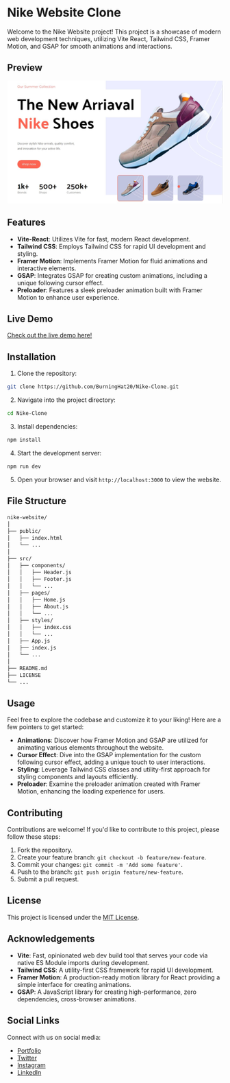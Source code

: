 # Nike Website Clone

Welcome to the Nike Website project! This project is a showcase of modern web development techniques, utilizing Vite React, Tailwind CSS, Framer Motion, and GSAP for smooth animations and interactions.

## Preview

![Nike Website Clone](./public/nike-landing.JPG)

## Features

- **Vite-React**: Utilizes Vite for fast, modern React development.
- **Tailwind CSS**: Employs Tailwind CSS for rapid UI development and styling.
- **Framer Motion**: Implements Framer Motion for fluid animations and interactive elements.
- **GSAP**: Integrates GSAP for creating custom animations, including a unique following cursor effect.
- **Preloader**: Features a sleek preloader animation built with Framer Motion to enhance user experience.

## Live Demo

[Check out the live demo here!](#https://nike-clone-burninghat.vercel.app/)

## Installation

1. Clone the repository:

```bash
git clone https://github.com/BurningHat20/Nike-Clone.git
```

2. Navigate into the project directory:

```bash
cd Nike-Clone
```

3. Install dependencies:

```bash
npm install
```

4. Start the development server:

```bash
npm run dev
```

5. Open your browser and visit `http://localhost:3000` to view the website.

## File Structure

```
nike-website/
│
├── public/
│   ├── index.html
│   └── ...
│
├── src/
│   ├── components/
│   │   ├── Header.js
│   │   ├── Footer.js
│   │   └── ...
│   ├── pages/
│   │   ├── Home.js
│   │   ├── About.js
│   │   └── ...
│   ├── styles/
│   │   ├── index.css
│   │   └── ...
│   ├── App.js
│   ├── index.js
│   └── ...
│
├── README.md
├── LICENSE
└── ...
```

## Usage

Feel free to explore the codebase and customize it to your liking! Here are a few pointers to get started:

- **Animations**: Discover how Framer Motion and GSAP are utilized for animating various elements throughout the website.
- **Cursor Effect**: Dive into the GSAP implementation for the custom following cursor effect, adding a unique touch to user interactions.
- **Styling**: Leverage Tailwind CSS classes and utility-first approach for styling components and layouts efficiently.
- **Preloader**: Examine the preloader animation created with Framer Motion, enhancing the loading experience for users.

## Contributing

Contributions are welcome! If you'd like to contribute to this project, please follow these steps:

1. Fork the repository.
2. Create your feature branch: `git checkout -b feature/new-feature`.
3. Commit your changes: `git commit -m 'Add some feature'`.
4. Push to the branch: `git push origin feature/new-feature`.
5. Submit a pull request.

## License

This project is licensed under the [MIT License](LICENSE).

## Acknowledgements

- **Vite**: Fast, opinionated web dev build tool that serves your code via native ES Module imports during development.
- **Tailwind CSS**: A utility-first CSS framework for rapid UI development.
- **Framer Motion**: A production-ready motion library for React providing a simple interface for creating animations.
- **GSAP**: A JavaScript library for creating high-performance, zero dependencies, cross-browser animations.

## Social Links

Connect with us on social media:

- [Portfolio](https://burninghat.tech)
- [Twitter](https://twitter.com/yashgohel_)
- [Instagram](https://instagram.com/yashdgaf._)
- [LinkedIn](https://www.linkedin.com/in/yashgohel777/)
